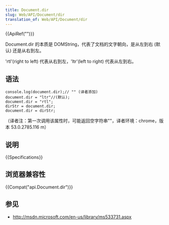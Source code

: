 ```yaml
---
title: Document.dir
slug: Web/API/Document/dir
translation_of: Web/API/Document/dir
---
```

{{ApiRef("")}}

Document.dir 的本质是 DOMString，代表了文档的文字朝向，是从左到右 (默认) 还是从右到左。

'rtl'(right to left) 代表从右到左，'ltr'(left to right) 代表从左到右。

## 语法

```plain
console.log(document.dir);// "" (译者添加)
document.dir = "ltr"//(默认);
document.dir = "rtl";
dirStr = document.dir;
document.dir = dirStr;
```

（译者注：第一次调用该属性时，可能返回空字符串""，译者环境：chrome，版本 53.0.2785.116 m）

## 说明

{{Specifications}}

## 浏览器兼容性

{{Compat("api.Document.dir")}}

## 参见

- <http://msdn.microsoft.com/en-us/library/ms533731.aspx>
